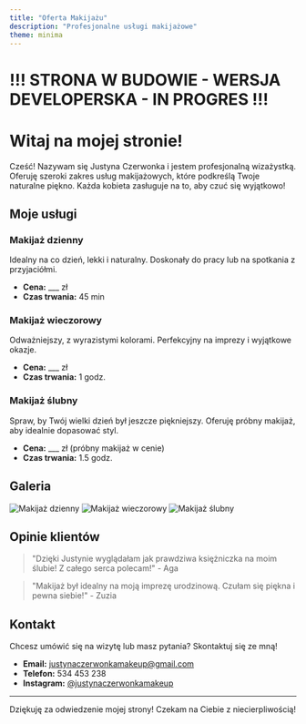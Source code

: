 ```yaml
---
title: "Oferta Makijażu"
description: "Profesjonalne usługi makijażowe"
theme: minima
---
```


# !!! STRONA W BUDOWIE - WERSJA DEVELOPERSKA - IN PROGRES !!!
# Witaj na mojej stronie!

Cześć! Nazywam się Justyna Czerwonka i jestem profesjonalną wizażystką. Oferuję szeroki zakres usług makijażowych, które podkreślą Twoje naturalne piękno. Każda kobieta zasługuje na to, aby czuć się wyjątkowo!

## Moje usługi

### Makijaż dzienny
Idealny na co dzień, lekki i naturalny. Doskonały do pracy lub na spotkania z przyjaciółmi.

- **Cena:** ___ zł
- **Czas trwania:** 45 min

### Makijaż wieczorowy
Odważniejszy, z wyrazistymi kolorami. Perfekcyjny na imprezy i wyjątkowe okazje.

- **Cena:** ___ zł
- **Czas trwania:** 1 godz.

### Makijaż ślubny
Spraw, by Twój wielki dzień był jeszcze piękniejszy. Oferuję próbny makijaż, aby idealnie dopasować styl.

- **Cena:** ___ zł (próbny makijaż w cenie)
- **Czas trwania:** 1.5 godz.

## Galeria

![Makijaż dzienny](link-do-zdjecia1.jpg)
![Makijaż wieczorowy](link-do-zdjecia2.jpg)
![Makijaż ślubny](link-do-zdjecia3.jpg)

## Opinie klientów

> "Dzięki Justynie wyglądałam jak prawdziwa księżniczka na moim ślubie! Z całego serca polecam!" - Aga

> "Makijaż był idealny na moją imprezę urodzinową. Czułam się piękna i pewna siebie!" - Zuzia

## Kontakt

Chcesz umówić się na wizytę lub masz pytania? Skontaktuj się ze mną!

- **Email:** justynaczerwonkamakeup@gmail.com
- **Telefon:** 534 453 238
- **Instagram:** [@justynaczerwonkamakeup](https://www.instagram.com/justynaczerwonkamakeup)

---

Dziękuję za odwiedzenie mojej strony! Czekam na Ciebie z niecierpliwością!
